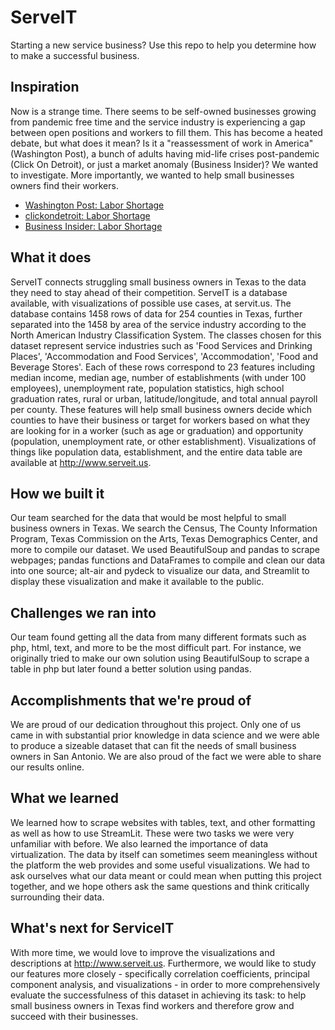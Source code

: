 # ServeIT
Starting a new service business? Use this repo to help you determine how to make a successful business.

## Inspiration
Now is a strange time. There seems to be self-owned businesses growing from pandemic free time and the service industry is experiencing a gap between open positions and workers to fill them. This has become a heated debate, but what does it mean? Is it a "reassessment of work in America" (Washington Post), a bunch of adults having mid-life crises post-pandemic (Click On Detroit), or just a market anomaly (Business Insider)?
We wanted to investigate. More importantly, we wanted to help small businesses owners find their workers.

- [Washington Post: Labor Shortage](https://www.washingtonpost.com/business/2021/05/07/jobs-report-labor-shortage-analysis/)
- [clickondetroit: Labor Shortage](https://www.clickondetroit.com/news/local/2021/10/15/labor-shortage-why-its-here-and-what-can-be-done/)
- [Business Insider: Labor Shortage](https://www.businessinsider.com/3-reasons-for-labor-shortage-according-to-biden-labor-secretary-2021-10)
## What it does
ServeIT connects struggling small business owners in Texas to the data they need to stay ahead of their competition. ServeIT is a database available, with visualizations of possible use cases, at servit.us. The database contains 1458 rows of data for 254 counties in Texas, further separated into the 1458 by area of the service industry according to the North American Industry Classification System. The classes chosen for this dataset represent service industries such as 'Food Services and Drinking Places', 'Accommodation and Food Services', 'Accommodation', 'Food and Beverage Stores'. Each of these rows correspond to 23 features including median income, median age, number of establishments (with under 100 employees), unemployment rate, population statistics, high school graduation rates, rural or urban, latitude/longitude, and total annual payroll per county. These features will help small business owners decide which counties to have their business or target for workers based on what they are looking for in a worker (such as age or graduation) and opportunity (population, unemployment rate, or other establishment). Visualizations of things like population data, establishment, and the entire data table are available at http://www.serveit.us.
## How we built it
Our team searched for the data that would be most helpful to small business owners in Texas. We search the Census, The County Information Program, Texas Commission on the Arts, Texas Demographics Center, and more to compile our dataset. We used BeautifulSoup and pandas to scrape webpages; pandas functions and DataFrames to compile and clean our data into one source; alt-air and pydeck to visualize our data, and Streamlit to display these visualization and make it available to the public.
## Challenges we ran into
Our team found getting all the data from many different formats such as php, html, text, and more to be the most difficult part. For instance, we originally tried to make our own solution using BeautifulSoup to scrape a table in php but later found a better solution using pandas.
## Accomplishments that we're proud of
We are proud of our dedication throughout this project. Only one of us came in with substantial prior knowledge in data science and we were able to produce a sizeable dataset that can fit the needs of small business owners in San Antonio. We are also proud of the fact we were able to share our results online.
## What we learned
We learned how to scrape websites with tables, text, and other formatting as well as how to use StreamLit. These were two tasks we were very unfamiliar with before. We also learned the importance of data virtualization. The data by itself can sometimes seem meaningless without the platform the web provides and some useful visualizations. We had to ask ourselves what our data meant or could mean when putting this project together, and we hope others ask the same questions and think critically surrounding their data.
## What's next for ServiceIT
With more time, we would love to improve the visualizations and descriptions at http://www.serveit.us. Furthermore, we would like to study our features more closely - specifically correlation coefficients, principal component analysis, and visualizations - in order to more comprehensively evaluate the successfulness of this dataset in achieving its task: to help small business owners in Texas find workers and therefore grow and succeed with their businesses.